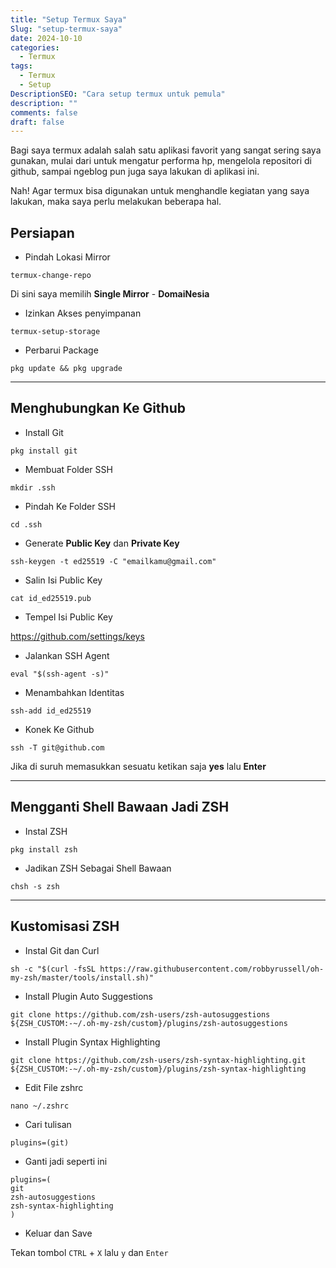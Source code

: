 ```yaml
---
title: "Setup Termux Saya"
Slug: "setup-termux-saya"
date: 2024-10-10
categories:
  - Termux
tags:
  - Termux
  - Setup
DescriptionSEO: "Cara setup termux untuk pemula"
description: ""
comments: false
draft: false
---
```


Bagi saya termux adalah salah satu aplikasi favorit yang sangat sering saya gunakan, mulai dari untuk mengatur performa hp, mengelola repositori di github, sampai ngeblog pun juga saya lakukan di aplikasi ini.

Nah! Agar termux bisa digunakan untuk menghandle kegiatan yang saya lakukan, maka saya perlu melakukan beberapa hal.

## Persiapan

- Pindah Lokasi Mirror

```shell
termux-change-repo
```

Di sini saya memilih **Single Mirror** - **DomaiNesia**

- Izinkan Akses penyimpanan

```shell
termux-setup-storage
```

- Perbarui Package

```shell
pkg update && pkg upgrade
```

---

## Menghubungkan Ke Github

- Install Git

```shell
pkg install git
```

- Membuat Folder SSH

```shell
mkdir .ssh
```

- Pindah Ke Folder SSH

```shell
cd .ssh
```

- Generate **Public Key** dan **Private Key**

```shell
ssh-keygen -t ed25519 -C "emailkamu@gmail.com"
```

- Salin Isi Public Key

```shell
cat id_ed25519.pub
```

- Tempel Isi Public Key

https://github.com/settings/keys

- Jalankan SSH Agent

```shell
eval "$(ssh-agent -s)"
```

- Menambahkan Identitas

```shell
ssh-add id_ed25519
```

- Konek Ke Github

```shell
ssh -T git@github.com
```

Jika di suruh memasukkan sesuatu ketikan saja **yes** lalu **Enter**

---

## Mengganti Shell Bawaan Jadi ZSH

- Instal ZSH

```shell
pkg install zsh
```

- Jadikan ZSH Sebagai Shell Bawaan

```shell
chsh -s zsh
```
---

## Kustomisasi ZSH

- Instal Git dan Curl

```shell
sh -c "$(curl -fsSL https://raw.githubusercontent.com/robbyrussell/oh-my-zsh/master/tools/install.sh)"
```

- Install Plugin Auto Suggestions

```shell
git clone https://github.com/zsh-users/zsh-autosuggestions ${ZSH_CUSTOM:-~/.oh-my-zsh/custom}/plugins/zsh-autosuggestions
```

- Install Plugin Syntax Highlighting

```shell
git clone https://github.com/zsh-users/zsh-syntax-highlighting.git ${ZSH_CUSTOM:-~/.oh-my-zsh/custom}/plugins/zsh-syntax-highlighting
```

- Edit File zshrc

```shell
nano ~/.zshrc
```

- Cari tulisan

```shell
plugins=(git)
```

- Ganti jadi seperti ini

```shell
plugins=(
git
zsh-autosuggestions
zsh-syntax-highlighting
)
```

- Keluar dan Save 

Tekan tombol `CTRL` + `X` lalu `y` dan `Enter`